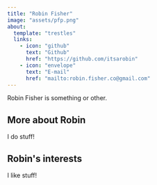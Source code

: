 ```yaml
---
title: "Robin Fisher"
image: "assets/pfp.png"
about:
  template: "trestles"
  links:
    - icon: "github"
      text: "Github"
      href: "https://github.com/itsarobin"
    - icon: "envelope"
      text: "E-mail"
      href: "mailto:robin.fisher.co@gmail.com"
---
```


Robin Fisher is something or other.


## More about Robin

I do stuff!


## Robin's interests

I like stuff!
